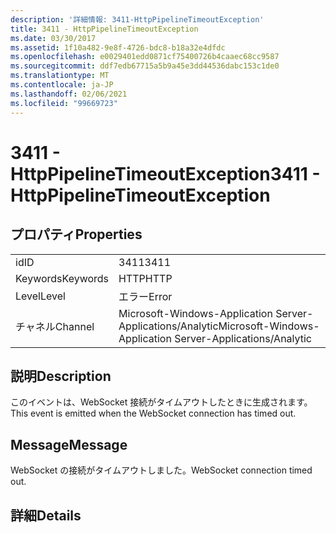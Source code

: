 ```yaml
---
description: '詳細情報: 3411-HttpPipelineTimeoutException'
title: 3411 - HttpPipelineTimeoutException
ms.date: 03/30/2017
ms.assetid: 1f10a482-9e8f-4726-bdc8-b18a32e4dfdc
ms.openlocfilehash: e0029401edd0871cf75400726b4caaec68cc9587
ms.sourcegitcommit: ddf7edb67715a5b9a45e3dd44536dabc153c1de0
ms.translationtype: MT
ms.contentlocale: ja-JP
ms.lasthandoff: 02/06/2021
ms.locfileid: "99669723"
---
```

# <a name="3411---httppipelinetimeoutexception"></a><span data-ttu-id="ff8ef-103">3411 - HttpPipelineTimeoutException</span><span class="sxs-lookup"><span data-stu-id="ff8ef-103">3411 - HttpPipelineTimeoutException</span></span>

## <a name="properties"></a><span data-ttu-id="ff8ef-104">プロパティ</span><span class="sxs-lookup"><span data-stu-id="ff8ef-104">Properties</span></span>  
  
|||  
|-|-|  
|<span data-ttu-id="ff8ef-105">id</span><span class="sxs-lookup"><span data-stu-id="ff8ef-105">ID</span></span>|<span data-ttu-id="ff8ef-106">3411</span><span class="sxs-lookup"><span data-stu-id="ff8ef-106">3411</span></span>|  
|<span data-ttu-id="ff8ef-107">Keywords</span><span class="sxs-lookup"><span data-stu-id="ff8ef-107">Keywords</span></span>|<span data-ttu-id="ff8ef-108">HTTP</span><span class="sxs-lookup"><span data-stu-id="ff8ef-108">HTTP</span></span>|  
|<span data-ttu-id="ff8ef-109">Level</span><span class="sxs-lookup"><span data-stu-id="ff8ef-109">Level</span></span>|<span data-ttu-id="ff8ef-110">エラー</span><span class="sxs-lookup"><span data-stu-id="ff8ef-110">Error</span></span>|  
|<span data-ttu-id="ff8ef-111">チャネル</span><span class="sxs-lookup"><span data-stu-id="ff8ef-111">Channel</span></span>|<span data-ttu-id="ff8ef-112">Microsoft-Windows-Application Server-Applications/Analytic</span><span class="sxs-lookup"><span data-stu-id="ff8ef-112">Microsoft-Windows-Application Server-Applications/Analytic</span></span>|  
  
## <a name="description"></a><span data-ttu-id="ff8ef-113">説明</span><span class="sxs-lookup"><span data-stu-id="ff8ef-113">Description</span></span>  

 <span data-ttu-id="ff8ef-114">このイベントは、WebSocket 接続がタイムアウトしたときに生成されます。</span><span class="sxs-lookup"><span data-stu-id="ff8ef-114">This event is emitted when the WebSocket connection has timed out.</span></span>  
  
## <a name="message"></a><span data-ttu-id="ff8ef-115">Message</span><span class="sxs-lookup"><span data-stu-id="ff8ef-115">Message</span></span>  

 <span data-ttu-id="ff8ef-116">WebSocket の接続がタイムアウトしました。</span><span class="sxs-lookup"><span data-stu-id="ff8ef-116">WebSocket connection timed out.</span></span>  
  
## <a name="details"></a><span data-ttu-id="ff8ef-117">詳細</span><span class="sxs-lookup"><span data-stu-id="ff8ef-117">Details</span></span>
